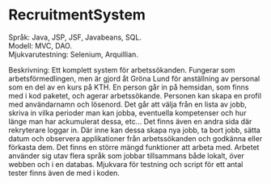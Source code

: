 # RecruitmentSystem
Språk: Java, JSP, JSF, Javabeans, SQL. <br />
Modell: MVC, DAO. <br />
Mjukvarutestning: Selenium, Arquillian.

Beskrivning: Ett komplett system för arbetssökanden. Fungerar som arbetsförmedlingen, men är
gjord åt Gröna Lund för anställning av personal som en del av en kurs på KTH. En person går in
på hemsidan, som finns med i kod paketet, och agerar arbetssökande. Personen kan skapa en
profil med användarnamn och lösenord. Det går att välja från en lista av jobb, skriva in vilka
perioder man kan jobba, eventuella kompetenser och hur länge man har ackumulerat dessa,
etc… Det finns även en andra sida där rekryterare loggar in. Där inne kan dessa skapa nya
jobb, ta bort jobb, sätta datum och observera applikationer från arbetssökanden och godkänna
eller förkasta dem. Det finns en större mängd funktioner att arbeta med. Arbetet använder sig
utav flera språk som jobbar tillsammans både lokalt, över webben och i en databas. Mjukvara
för testning och script för ett antal tester finns även de med i koden.
